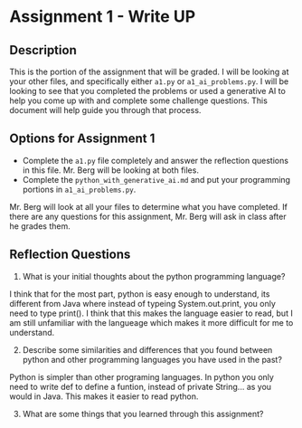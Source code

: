 # Assignment 1 - Write UP

## Description
This is the portion of the assignment that will be graded.  I will be looking at your other files, and specifically either `a1.py` or `a1_ai_problems.py`.  I will be looking to see that you completed the problems or used a generative AI to help you come up with and complete some challenge questions.  This document will help guide you through that process.

## Options for Assignment 1
- Complete the `a1.py` file completely and answer the reflection questions in this file.  Mr. Berg will be looking at both files.
- Complete the `python_with_generative_ai.md` and put your programming portions in `a1_ai_problems.py`.

Mr. Berg will look at all your files to determine what you have completed.  If there are any questions for this assignment, Mr. Berg will ask in class after he grades them.


## Reflection Questions

1. What is your initial thoughts about the python programming language?

I think that for the most part, python is easy enough to understand, its different from Java where instead of typeing System.out.print, you only need to type print(). I think that this makes the language easier to read, but I am still unfamiliar with the langueage which makes it more difficult for me to understand.

2. Describe some similarities and differences that you found between python and other programming languages you have used in the past?

Python is simpler than other programing languages. In python you only need to write def to define a funtion, instead of private String... as you would in Java. This makes it easier to read python.

3. What are some things that you learned through this assignment?